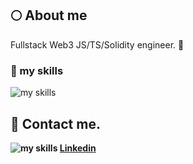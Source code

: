 ## 🌕 About me
Fullstack Web3 JS/TS/Solidity engineer. 🤝

### 🌱 my skills
<img alt="my skills" src="https://skillicons.dev/icons?theme=light&perline=8&i=solidity,ts,js,nodejs,react,nextjs,mongodb,tailwind,vite,git,github,ipfs,vscode" />

## 📨 Contact me.

**<img alt="my skills" src="https://skillicons.dev/icons?theme=light&i=linkedin" />
[Linkedin](https://www.linkedin.com/in/kostiantyn-degtiarenko-383b9830/)**


